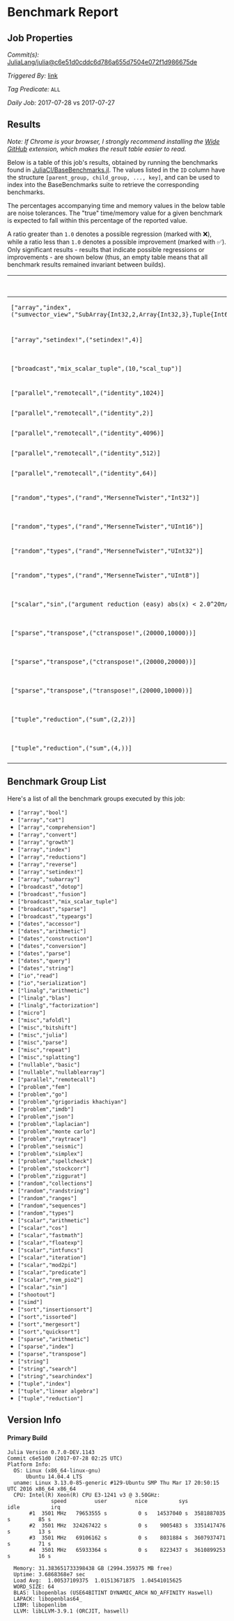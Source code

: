 # Benchmark Report

## Job Properties

*Commit(s):* [JuliaLang/julia@c6e51d0cddc6d786a655d7504e072f1d986675de](https://github.com/JuliaLang/julia/commit/c6e51d0cddc6d786a655d7504e072f1d986675de)

*Triggered By:* [link](https://github.com/JuliaLang/julia/commit/c6e51d0cddc6d786a655d7504e072f1d986675de#commitcomment-23346939)

*Tag Predicate:* `ALL`

*Daily Job:* 2017-07-28 vs 2017-07-27

## Results

*Note: If Chrome is your browser, I strongly recommend installing the [Wide GitHub](https://chrome.google.com/webstore/detail/wide-github/kaalofacklcidaampbokdplbklpeldpj?hl=en)
extension, which makes the result table easier to read.*

Below is a table of this job's results, obtained by running the benchmarks found in
[JuliaCI/BaseBenchmarks.jl](https://github.com/JuliaCI/BaseBenchmarks.jl). The values
listed in the `ID` column have the structure `[parent_group, child_group, ..., key]`,
and can be used to index into the BaseBenchmarks suite to retrieve the corresponding
benchmarks.

The percentages accompanying time and memory values in the below table are noise tolerances. The "true"
time/memory value for a given benchmark is expected to fall within this percentage of the reported value.

A ratio greater than `1.0` denotes a possible regression (marked with :x:), while a ratio less
than `1.0` denotes a possible improvement (marked with :white_check_mark:). Only significant results - results
that indicate possible regressions or improvements - are shown below (thus, an empty table means that all
benchmark results remained invariant between builds).

| ID | time ratio | memory ratio |
|----|------------|--------------|
| `["array","index",("sumvector_view","SubArray{Int32,2,Array{Int32,3},Tuple{Int64,Base.Slice{Base.OneTo{Int64}},Base.Slice{Base.OneTo{Int64}}},true}")]` | 1.66 (50%) :x: | 1.00 (1%)  |
| `["array","setindex!",("setindex!",4)]` | 1.28 (15%) :x: | 1.00 (1%)  |
| `["broadcast","mix_scalar_tuple",(10,"scal_tup")]` | 0.80 (15%) :white_check_mark: | 1.00 (1%)  |
| `["parallel","remotecall",("identity",1024)]` | 1.00 (15%)  | 1.08 (1%) :x: |
| `["parallel","remotecall",("identity",2)]` | 1.00 (15%)  | 1.18 (1%) :x: |
| `["parallel","remotecall",("identity",4096)]` | 1.01 (15%)  | 1.03 (1%) :x: |
| `["parallel","remotecall",("identity",512)]` | 1.00 (15%)  | 1.11 (1%) :x: |
| `["parallel","remotecall",("identity",64)]` | 1.01 (15%)  | 1.17 (1%) :x: |
| `["random","types",("rand","MersenneTwister","Int32")]` | 1.26 (25%) :x: | 1.00 (1%)  |
| `["random","types",("rand","MersenneTwister","UInt16")]` | 1.25 (25%) :x: | 1.00 (1%)  |
| `["random","types",("rand","MersenneTwister","UInt32")]` | 1.12 (25%)  | 0.94 (1%) :white_check_mark: |
| `["random","types",("rand","MersenneTwister","UInt8")]` | 1.26 (25%) :x: | 1.00 (1%)  |
| `["scalar","sin",("argument reduction (easy) abs(x) < 2.0^20π/4","positive argument","Float64","sin_kernel")]` | 0.78 (15%) :white_check_mark: | 1.00 (1%)  |
| `["sparse","transpose",("ctranspose!",(20000,10000))]` | 1.49 (30%) :x: | 1.00 (1%)  |
| `["sparse","transpose",("ctranspose!",(20000,20000))]` | 1.65 (30%) :x: | 1.00 (1%)  |
| `["sparse","transpose",("transpose!",(20000,10000))]` | 1.43 (30%) :x: | 1.00 (1%)  |
| `["tuple","reduction",("sum",(2,2))]` | 1.19 (15%) :x: | 1.00 (1%)  |
| `["tuple","reduction",("sum",(4,))]` | 0.84 (15%) :white_check_mark: | 1.00 (1%)  |

## Benchmark Group List

Here's a list of all the benchmark groups executed by this job:

- `["array","bool"]`
- `["array","cat"]`
- `["array","comprehension"]`
- `["array","convert"]`
- `["array","growth"]`
- `["array","index"]`
- `["array","reductions"]`
- `["array","reverse"]`
- `["array","setindex!"]`
- `["array","subarray"]`
- `["broadcast","dotop"]`
- `["broadcast","fusion"]`
- `["broadcast","mix_scalar_tuple"]`
- `["broadcast","sparse"]`
- `["broadcast","typeargs"]`
- `["dates","accessor"]`
- `["dates","arithmetic"]`
- `["dates","construction"]`
- `["dates","conversion"]`
- `["dates","parse"]`
- `["dates","query"]`
- `["dates","string"]`
- `["io","read"]`
- `["io","serialization"]`
- `["linalg","arithmetic"]`
- `["linalg","blas"]`
- `["linalg","factorization"]`
- `["micro"]`
- `["misc","afoldl"]`
- `["misc","bitshift"]`
- `["misc","julia"]`
- `["misc","parse"]`
- `["misc","repeat"]`
- `["misc","splatting"]`
- `["nullable","basic"]`
- `["nullable","nullablearray"]`
- `["parallel","remotecall"]`
- `["problem","fem"]`
- `["problem","go"]`
- `["problem","grigoriadis khachiyan"]`
- `["problem","imdb"]`
- `["problem","json"]`
- `["problem","laplacian"]`
- `["problem","monte carlo"]`
- `["problem","raytrace"]`
- `["problem","seismic"]`
- `["problem","simplex"]`
- `["problem","spellcheck"]`
- `["problem","stockcorr"]`
- `["problem","ziggurat"]`
- `["random","collections"]`
- `["random","randstring"]`
- `["random","ranges"]`
- `["random","sequences"]`
- `["random","types"]`
- `["scalar","arithmetic"]`
- `["scalar","cos"]`
- `["scalar","fastmath"]`
- `["scalar","floatexp"]`
- `["scalar","intfuncs"]`
- `["scalar","iteration"]`
- `["scalar","mod2pi"]`
- `["scalar","predicate"]`
- `["scalar","rem_pio2"]`
- `["scalar","sin"]`
- `["shootout"]`
- `["simd"]`
- `["sort","insertionsort"]`
- `["sort","issorted"]`
- `["sort","mergesort"]`
- `["sort","quicksort"]`
- `["sparse","arithmetic"]`
- `["sparse","index"]`
- `["sparse","transpose"]`
- `["string"]`
- `["string","search"]`
- `["string","searchindex"]`
- `["tuple","index"]`
- `["tuple","linear algebra"]`
- `["tuple","reduction"]`

## Version Info

#### Primary Build

```
Julia Version 0.7.0-DEV.1143
Commit c6e51d0 (2017-07-28 02:25 UTC)
Platform Info:
  OS: Linux (x86_64-linux-gnu)
      Ubuntu 14.04.4 LTS
  uname: Linux 3.13.0-85-generic #129-Ubuntu SMP Thu Mar 17 20:50:15 UTC 2016 x86_64 x86_64
  CPU: Intel(R) Xeon(R) CPU E3-1241 v3 @ 3.50GHz: 
              speed         user         nice          sys         idle          irq
       #1  3501 MHz   79653555 s          0 s   14537040 s  3581887035 s         85 s
       #2  3501 MHz  324267422 s          0 s    9005483 s  3351417476 s         13 s
       #3  3501 MHz   69106162 s          0 s    8031884 s  3607937471 s         71 s
       #4  3501 MHz   65933364 s          0 s    8223437 s  3610899253 s         16 s
       
  Memory: 31.383651733398438 GB (2994.359375 MB free)
  Uptime: 3.6868368e7 sec
  Load Avg:  1.00537109375  1.01513671875  1.04541015625
  WORD_SIZE: 64
  BLAS: libopenblas (USE64BITINT DYNAMIC_ARCH NO_AFFINITY Haswell)
  LAPACK: libopenblas64_
  LIBM: libopenlibm
  LLVM: libLLVM-3.9.1 (ORCJIT, haswell)

```
